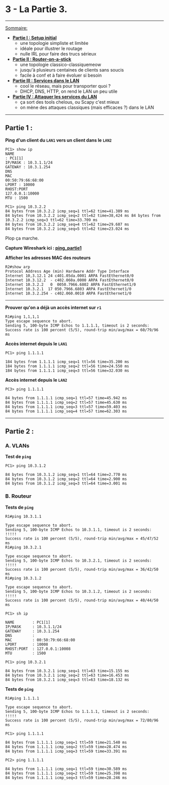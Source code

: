 # 3 - La Partie 3.

---

<u>
Sommaire: </u>

- [**Partie I : Setup initial**](./init.md)
    - une topologie simpliste et limitée
    - idéale pour illustrer le routage
    - nulle IRL pour faire des trucs sérieux
- [**Partie II : Router-on-a-stick**](./roas.md)
    - une topologie classico-classiquemeow
    - jusqu'à plusieurs centaines de clients sans soucis
    - facile à conf et à faire évoluer si besoin
- [**Partie III : Services dans le LAN**](./services.md)
    - cool le réseau, mais pour transporter quoi ?
    - DHCP, DNS, HTTP, on rend le LAN un peu utile
- [**Partie IV : Attaquer les services du LAN**](./atk.md)
    - ça sort des tools chelous, ou Scapy c'est mieux
    - on mène des attaques classiques (mais efficaces ?) dans le LAN

---

## Partie 1 :

**Ping d'un client du `LAN1` vers un client dans le `LAN2`**
```
PC1> show ip
NAME
: PC1[1]
IP/MASK : 10.3.1.1/24
GATEWAY : 10.3.1.254
DNS
MAC
00:50:79:66:68:00
LPORT : 10000
RHOST:PORT
127.0.0.1:10000
MTU : 1500

PC1> ping 10.3.2.2
84 bytes from 10.3.2.2 icmp_seq=1 ttl=62 time=41.389 ms
84 bytes from 10.3.2.2 icmp_seq=2 ttl=62 time=38,424 ms 84 bytes from 10.3.2.2 icmp_seq=3 ttl=62 time=33.709 ms
84 bytes from 10.3.2.2 icmp_seq=4 ttl=62 time=29.687 ms
84 bytes from 10.3.2.2 icmp_seq=5 ttl=62 time=23.024 ms
```

Plop ça marche.

**Capture Wireshark ici : [ping_partie1](part1.pcapng)**

**Afficher les adresses MAC des routeurs**
```
R2#show arp
Protocol Address Age (min) Hardware Addr Type Interface
Internet 10,3.12.1 24 c401.05da.0001 ARPA FastEthernet0/0
Internet 10.3.12.2  - c402.060a.0000 ARPA FastEthernet0/0
Internet 10.3.2.2   0  0050.7966.6802 ARPA FastEthernet1/0
Internet 10.3.2.1  17 050.7966.6803 ARPA FastEthernet1/0
Internet 10.3.2.254 - c402.060.0010 ARPA FastEthernet1/0
```

***

**Prouver qu'on a déjà un accès internet sur `r1`**
```
R1#ping 1,1,1,1
Type escape sequence to abort.
Sending 5, 100-byte ICMP Echos to 1.1.1.1, timeout is 2 seconds:
Success rate is 100 percent (5/5), round-trip min/avg/max = 60/79/96 ms
```

**Accès internet depuis le `LAN1`**
```
PC1> ping 1.1.1.1

184 bytes from 1.1.1.1 icmp_seq=1 ttl=56 time=35.200 ms
184 bytes from 1.1.1.1 icmp_seq=2 ttl=56 time=24.550 ms
184 bytes from 1.1.1.1 icmp_seq=3 ttl=56 time=32.030 ms
```

**Accès internet depuis le `LAN2`**
```
PC3> ping 1.1.1.1

84 bytes from 1.1.1.1 icmp_seq=1 ttl=57 time=45.942 ms
84 bytes from 1.1.1.1 icmp_seq=2 ttl=57 time=45.630 ms
84 bytes from 1.1.1.1 icmp_seq=3 ttl=57 time=59.403 ms
84 bytes from 1.1.1.1 icmp_seq=4 ttl=57 time=62.303 ms
```
---

## Partie 2 :

### A. VLANs
**Test de `ping`**
```
PC1> ping 10.3.1.2

84 bytes from 10.3.1.2 icmp_seq=1 ttl=64 time=2.770 ms
84 bytes from 10.3.1.2 icmp_seq=2 ttl=64 time=2.900 ms
84 bytes from 10.3.1.2 icmp_seq=3 ttl=64 time=3.001 ms
```

### B. Routeur
**Tests de `ping`**
```
R1#ping 10.3.1.1

Type escape sequence to abort.
Sending 5, 100-byte ICMP Echos to 10.3.1.1, timeout is 2 seconds:
!!!!!
Success rate is 100 percent (5/5), round-trip min/avg/max = 45/47/52 ms
R1#ping 10.3.2.1

Type escape sequence to abort.
Sending 5, 100-byte ICMP Echos to 10.3.2.1, timeout is 2 seconds:
!!!!!
Success rate is 100 percent (5/5), round-trip min/avg/max = 36/42/50 ms
R1#ping 10.3.1.2

Type escape sequence to abort.
Sending 5, 100-byte ICMP Echos to 10.3.1.2, timeout is 2 seconds:
!!!!!
Success rate is 100 percent (5/5), round-trip min/avg/max = 40/44/50 ms
```

```
PC1> sh ip

NAME        : PC1[1]
IP/MASK     : 10.3.1.1/24
GATEWAY     : 10.3.1.254
DNS         : 
MAC         : 00:50:79:66:68:00
LPORT       : 10008
RHOST:PORT  : 127.0.0.1:10008
MTU         : 1500

PC1> ping 10.3.2.1

84 bytes from 10.3.2.1 icmp_seq=1 ttl=63 time=15.155 ms
84 bytes from 10.3.2.1 icmp_seq=2 ttl=63 time=16.453 ms
84 bytes from 10.3.2.1 icmp_seq=3 ttl=63 time=18.132 ms
```

**Tests de `ping`**
```
R1#ping 1.1.1.1

Type escape sequence to abort.
Sending 5, 100-byte ICMP Echos to 1.1.1.1, timeout is 2 seconds:
!!!!!
Success rate is 100 percent (5/5), round-trip min/avg/max = 72/80/96 ms
```

```
PC1> ping 1.1.1.1

84 bytes from 1.1.1.1 icmp_seq=1 ttl=59 time=21.540 ms
84 bytes from 1.1.1.1 icmp_seq=2 ttl=59 time=28.474 ms
84 bytes from 1.1.1.1 icmp_seq=3 ttl=59 time=33.391 ms
```

```
PC2> ping 1.1.1.1        

84 bytes from 1.1.1.1 icmp_seq=1 ttl=59 time=30.589 ms
84 bytes from 1.1.1.1 icmp_seq=2 ttl=59 time=25.398 ms
84 bytes from 1.1.1.1 icmp_seq=3 ttl=59 time=28.246 ms
```